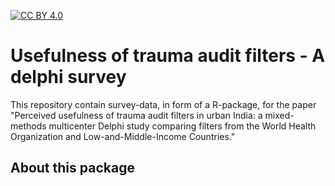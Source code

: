 [![CC BY 4.0][cc-by-shield]][cc-by]

[cc-by]: http://creativecommons.org/licenses/by/4.0/
[cc-by-image]: https://i.creativecommons.org/l/by/4.0/88x31.png
[cc-by-shield]: https://img.shields.io/badge/License-CC%20BY%204.0-lightgrey.svg

# Usefulness of trauma audit filters - A delphi survey

This repository contain survey-data, in form of a R-package, for the paper "Perceived usefulness of trauma audit filters in urban India: a mixed-methods multicenter Delphi study comparing filters from the World Health Organization and Low-and-Middle-Income Countries."

## About this package
